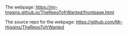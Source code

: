 The webpage: https://mr-higgins.github.io/TheRepoTofrWanted/frontpage.html

The source repo for the webpage: https://github.com/Mr-Higgins/TheRepoTofrWanted